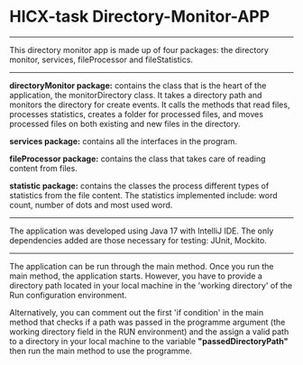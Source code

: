 # HICX-task Directory-Monitor-APP

****

This directory monitor app is made up of four packages: the directory monitor, services, fileProcessor and fileStatistics.
***

**directoryMonitor package:** contains the class that is the heart of the application, the monitorDirectory class. It takes a directory path and monitors the directory for create events. It calls the methods that read files, processes statistics, creates a folder for processed files, and moves processed files on both existing and new files in the directory. 


**services package:** contains all the interfaces in the program. 


**fileProcessor package:** contains the class that takes care of reading content from files.


**statistic package:** contains the classes the process different types of statistics from the file content. The statistics implemented include: word count, number of dots and most used word.

****
The application was developed using Java 17 with IntelliJ IDE. The only dependencies added are those necessary for testing: JUnit, Mockito.
****
The application can be run through the main method. Once you run the main method, the application starts. However, you have to provide a directory path located in your local machine in the 
'working directory' of the Run configuration environment.

Alternatively, you can comment out the first 'if condition' in the main method that checks if a path was passed in the programme argument (the working directory field in the RUN environment) 
and the assign a valid path to a directory in your local machine to the variable **"passedDirectoryPath"** then run the main method to use the programme.



